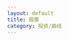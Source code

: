 ```yaml
---
layout: default
title: 股票
category: 投资/曲线
---
```

<div id="main" style="height:400px"></div>
<!-- ECharts单文件引入 -->
<script src="{{site.baseurl}}/echarts/echarts.common.min.js"></script>
<script type="text/javascript">
    // 基于准备好的dom，初始化echarts图表
    var myChart = echarts.init(document.getElementById('main')); 

    var option = {
        legend: {
            data: ['净值','净收益']
        },
        tooltip: {
            trigger: 'axis',
        },
        dataZoom: {
            show: true,
            start: 30
        },
        xAxis: {
            type : 'time',
            splitLine: {
                show: false,
            }
        },
        yAxis: [
            {
                type: 'value',
                position: 'left',
                splitLine: {
                    show: false,
                },
                scale: true,
            },
            {
                type : 'value',
                position: 'right',
                splitLine: {
                    show: false,
                },
                axisLabel: {
                    formatter: '{value}W',
                },
                scale: true,
            },
        ],
        series: [
            {
                name: '净值',
                type: 'line',
                data: [
                    [new Date(2017, 04, 21), 1.000],
                    [new Date(2017, 04, 30), 1.000],
                    [new Date(2017, 05, 03), 1.001],
                    [new Date(2017, 05, 10), 1.029],
                    [new Date(2017, 05, 18), 1.015],
                    [new Date(2017, 05, 25), 1.020],
                    [new Date(2017, 06, 01), 1.033],
                    [new Date(2017, 06, 09), 1.058],
                    [new Date(2017, 06, 16), 1.028],
                    [new Date(2017, 06, 22), 1.021],
                    [new Date(2017, 06, 29), 1.050],
                    [new Date(2017, 07, 05), 1.038],
                    [new Date(2017, 07, 12), 1.049],
                    [new Date(2017, 07, 19), 1.084],
                    [new Date(2017, 07, 27), 1.098],
                    [new Date(2017, 08, 03), 1.157],
                    [new Date(2017, 08, 10), 1.180],
                    [new Date(2017, 08, 17), 1.161],
                    [new Date(2017, 08, 23), 1.174],
                    [new Date(2017, 08, 30), 1.139],
                    [new Date(2017, 09, 07), 1.159],
                    [new Date(2017, 09, 14), 1.171],
                    [new Date(2017, 09, 21), 1.180],
                    [new Date(2017, 09, 28), 1.190],
                    [new Date(2017, 10, 04), 1.190],
                    [new Date(2017, 10, 11), 1.271],
                    [new Date(2017, 10, 18), 1.249],
                    [new Date(2017, 10, 25), 1.309],
                    [new Date(2017, 11, 02), 1.273],
                    [new Date(2017, 11, 09), 1.278],
                    [new Date(2017, 11, 16), 1.278],
                    [new Date(2017, 11, 23), 1.278],
                    [new Date(2017, 11, 30), 1.298],
                    [new Date(2018, 00, 06), 1.393],
                    [new Date(2018, 00, 13), 1.405],
                    [new Date(2018, 00, 20), 1.403],
                    [new Date(2018, 00, 27), 1.444],
                    [new Date(2018, 01, 03), 1.355],
                    [new Date(2018, 01, 10), 1.189],
                    [new Date(2018, 01, 24), 1.334],
                    [new Date(2018, 02, 03), 1.297],
                    [new Date(2018, 02, 10), 1.363],
                    [new Date(2018, 02, 17), 1.370],
                    [new Date(2018, 02, 24), 1.289],
                    [new Date(2018, 02, 30), 1.307],
                    [new Date(2018, 03, 07), 1.299],
                    [new Date(2018, 03, 14), 1.387],
                    [new Date(2018, 03, 21), 1.331],
                    [new Date(2018, 03, 28), 1.356],
                    [new Date(2018, 04, 05), 1.366],
                    [new Date(2018, 04, 12), 1.406],
                    [new Date(2018, 04, 19), 1.399],
                    [new Date(2018, 04, 26), 1.357],
                    [new Date(2018, 05, 02), 1.343],
                    [new Date(2018, 05, 10), 1.355],
                    [new Date(2018, 05, 16), 1.365],
                    [new Date(2018, 05, 23), 1.343],
                    [new Date(2018, 05, 30), 1.294],
                    [new Date(2018, 06, 08), 1.260],
                    [new Date(2018, 06, 14), 1.306],
                    [new Date(2018, 06, 22), 1.284],
                    [new Date(2018, 06, 29), 1.296],
                    [new Date(2018, 07, 04), 1.235],
                    [new Date(2018, 07, 11), 1.291],
                    [new Date(2018, 07, 18), 1.227],
                    [new Date(2018, 07, 25), 1.265],
                    [new Date(2018, 08, 01), 1.279],
                    [new Date(2018, 08, 09), 1.254],
                    [new Date(2018, 08, 16), 1.257],
                    [new Date(2018, 08, 24), 1.310],
                    [new Date(2018, 08, 30), 1.300],
                    [new Date(2018, 09, 06), 1.292],
                    [new Date(2018, 09, 13), 1.227],
                    [new Date(2018, 09, 21), 1.222],
                    [new Date(2018, 09, 28), 1.233],
                    [new Date(2018, 10, 03), 1.272],
                    [new Date(2018, 10, 10), 1.233],
                    [new Date(2018, 10, 17), 1.256],
                    [new Date(2018, 10, 24), 1.231],
                    [new Date(2018, 11, 01), 1.245],
                    [new Date(2018, 11, 08), 1.244],
                    [new Date(2018, 11, 16), 1.253],
                    [new Date(2018, 11, 23), 1.196],
                    [new Date(2018, 11, 30), 1.180],
                    [new Date(2019, 00, 05), 1.182],
                    [new Date(2019, 00, 12), 1.205],
                    [new Date(2019, 00, 20), 1.240],
                    [new Date(2019, 00, 27), 1.264],
                    [new Date(2019, 01, 09), 1.336],
                    [new Date(2019, 01, 16), 1.345],
                    [new Date(2019, 01, 24), 1.399],
                ]
            },
            {
                name: '净收益',
                type: 'line',
                yAxisIndex: 1,
                data: [
                    [new Date(2018, 05, 30), 13.71],
                    [new Date(2018, 06, 08), 10.41],
                    [new Date(2018, 06, 14), 14.67],
                    [new Date(2018, 06, 22), 12.08],
                    [new Date(2018, 06, 29), 13.46],
                    [new Date(2018, 07, 04), 7.38],
                    [new Date(2018, 07, 11), 12.82],
                    [new Date(2018, 07, 18), 6.63],
                    [new Date(2018, 07, 25), 10.44],
                    [new Date(2018, 08, 01), 11.71],
                    [new Date(2018, 08, 09), 9.19],
                    [new Date(2018, 08, 16), 9.47],
                    [new Date(2018, 08, 24), 14.53],
                    [new Date(2018, 08, 30), 13.56],
                    [new Date(2018, 09, 06), 12.72],
                    [new Date(2018, 09, 13), 6.41],
                    [new Date(2018, 09, 21), 5.85],
                    [new Date(2018, 09, 28), 6.91],
                    [new Date(2018, 10, 03), 10.76],
                    [new Date(2018, 10, 10), 6.89],
                    [new Date(2018, 10, 17), 9.17],
                    [new Date(2018, 10, 24), 6.66],
                    [new Date(2018, 11, 01), 8.00],
                    [new Date(2018, 11, 08), 8.14],
                    [new Date(2018, 11, 16), 8.93],
                    [new Date(2018, 11, 23), 3.41],
                    [new Date(2018, 11, 30), 1.93],
                    [new Date(2019, 00, 05), 2.21],
                    [new Date(2019, 00, 12), 4.77],
                    [new Date(2019, 00, 20), 8.04],
                    [new Date(2019, 00, 27), 10.47],
                    [new Date(2019, 01, 09), 17.36],
                    [new Date(2019, 01, 16), 18.20],
                    [new Date(2019, 01, 24), 23.62],
                ]
            },
        ]
    };

    // 为echarts对象加载数据 
    myChart.setOption(option); 
</script>



